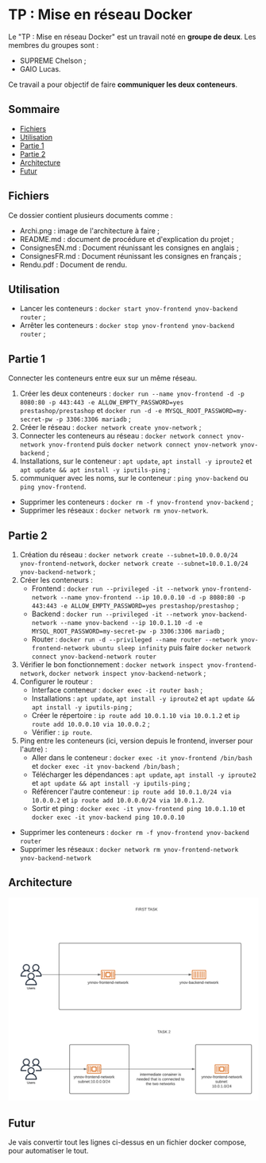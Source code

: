 # TP : Mise en réseau Docker

Le "TP : Mise en réseau Docker" est un travail noté en **groupe de deux**. Les membres du groupes sont :
- SUPREME Chelson ;
- GAIO Lucas. 

Ce travail a pour objectif de faire **communiquer les deux conteneurs**. 


## Sommaire
- [Fichiers](##Fichiers)
- [Utilisation](##Utilisation)
- [Partie 1](##Partie-1)
- [Partie 2](##Partie-2)
- [Architecture](##Architecture)
- [Futur](##Futur)


## Fichiers

Ce dossier contient plusieurs documents comme :
- Archi.png : image de l'architecture à faire ;
- README.md : document de procédure et d'explication du projet ;
- ConsignesEN.md : Document réunissant les consignes en anglais ;
- ConsignesFR.md : Document réunissant les consignes en français ;
- Rendu.pdf : Document de rendu. 

## Utilisation

- Lancer les conteneurs : `docker start ynov-frontend ynov-backend router` ;
- Arrêter les conteneurs : `docker stop ynov-frontend ynov-backend router` ;

## Partie 1

Connecter les conteneurs entre eux sur un même réseau.

1. Créer les deux conteneurs : `docker run --name ynov-frontend -d -p 8080:80 -p 443:443 -e ALLOW_EMPTY_PASSWORD=yes prestashop/prestashop` et `docker run -d -e MYSQL_ROOT_PASSWORD=my-secret-pw -p 3306:3306 mariadb` ;
2. Créer le réseau : `docker network create ynov-network` ;
3. Connecter les conteneurs au réseau : `docker network connect ynov-network ynov-frontend` puis `docker network connect ynov-network ynov-backend` ;
4. Installations, sur le conteneur : `apt update`, `apt install -y iproute2` et `apt update && apt install -y iputils-ping` ;
5. communiquer avec les noms, sur le conteneur : `ping ynov-backend` ou `ping ynov-frontend`.

- Supprimer les conteneurs : `docker rm -f ynov-frontend ynov-backend` ;
- Supprimer les réseaux : `docker network rm ynov-network`.

## Partie 2

1. Création du réseau : `docker network create --subnet=10.0.0.0/24 ynov-frontend-network`, `docker network create --subnet=10.0.1.0/24 ynov-backend-network` ;
2. Créer les conteneurs :
    - Frontend : `docker run --privileged -it --network ynov-frontend-network --name ynov-frontend --ip 10.0.0.10 -d -p 8080:80 -p 443:443 -e ALLOW_EMPTY_PASSWORD=yes prestashop/prestashop` ;
    - Backend : `docker run --privileged -it --network ynov-backend-network --name ynov-backend --ip 10.0.1.10 -d -e MYSQL_ROOT_PASSWORD=my-secret-pw -p 3306:3306 mariadb` ;
    - Router : `docker run -d --privileged --name router --network ynov-frontend-network ubuntu sleep infinity` puis faire `docker network connect ynov-backend-network router`
3. Vérifier le bon fonctionnement : `docker network inspect ynov-frontend-network`, `docker network inspect ynov-backend-network` ;
4. Configurer le routeur : 
    - Interface conteneur : `docker exec -it router bash` ;
    - Installations : `apt update`, `apt install -y iproute2` et `apt update && apt install -y iputils-ping` ;
    - Créer le répertoire : `ip route add 10.0.1.10 via 10.0.1.2` et `ip route add 10.0.0.10 via 10.0.0.2` ;
    - Vérifier : `ip route`.
5. Ping entre les conteneurs (ici, version depuis le frontend, inverser pour l'autre) :
    - Aller dans le conteneur : `docker exec -it ynov-frontend /bin/bash` et `docker exec -it ynov-backend /bin/bash` ;
    - Télécharger les dépendances : `apt update`, `apt install -y iproute2` et `apt update && apt install -y iputils-ping` ;
    - Référencer l'autre conteneur : `ip route add 10.0.1.0/24 via 10.0.0.2` et `ip route add 10.0.0.0/24 via 10.0.1.2`.
    - Sortir et ping : `docker exec -it ynov-frontend ping 10.0.1.10` et `docker exec -it ynov-backend ping 10.0.0.10`

- Supprimer les conteneurs : `docker rm -f ynov-frontend ynov-backend router`
- Supprimer les réseaux : `docker network rm ynov-frontend-network ynov-backend-network`

## Architecture

![Schéma d'architecture](archi.png)

## Futur

Je vais convertir tout les lignes ci-dessus en un fichier docker compose, pour automatiser le tout.